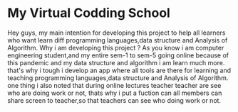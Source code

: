 # My Virtual Codding School

Hey guys,
my main intention for developing this project to help all learners who want learn diff programming languages,data structure and Analysis of Algorithm.
Why i am developing this project ?
As you know i am computer engineering student,and my entire sem-1 to sem-5 going online because of this pandemic and my data structure and algorithm i am learn much more.
that's why i tough i develop an app where all tools are there for learning and teaching programming languages,data structure and Analysis of Algorithm.
one thing i also noted that during online lectures teacher teacher are see who are doing work or not, thats why i put a fuction can all members can share screen to teacher,so that teachers can see who doing work or not.
